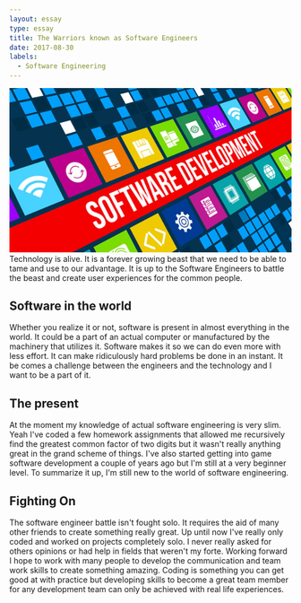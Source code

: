 ```yaml
---
layout: essay
type: essay
title: The Warriors known as Software Engineers
date: 2017-08-30
labels:
  - Software Engineering
---
```

<img class="ui medium left floated image" src="../images/software.jpg">
  Technology is alive. It is a forever growing beast that we need to be able to tame and use to our advantage. It is up to the Software Engineers to battle the beast and create user experiences for the common people. 

## Software in the world
  Whether you realize it or not, software is present in almost everything in the world. It could be a part of an actual computer or manufactured by the machinery that utilizes it. Software makes it so we can do even more with less effort. It can make ridiculously hard problems be done in an instant. It be comes a challenge between the engineers and the technology and I want to be a part of it.

## The present
  At the moment my knowledge of actual software engineering is very slim. Yeah I've coded a few homework assignments that allowed me recursively find the greatest common factor of two digits but it wasn't really anything great in the grand scheme of things. I've also started getting into game software development a couple of years ago but I'm still at a very beginner level. To summarize it up, I'm still new to the world of software engineering.
  
  ## Fighting On
  The software engineer battle isn't fought solo. It requires the aid of many other friends to create something really great. Up until now I've really only coded and worked on projects completely solo. I never really asked for others opinions or had help in fields that weren't my forte. Working forward I hope to work with many people to develop the communication and team work skills to create something amazing. Coding is something you can get good at with practice but developing skills to become a great team member for any development team can only be achieved with real life experiences.
  
